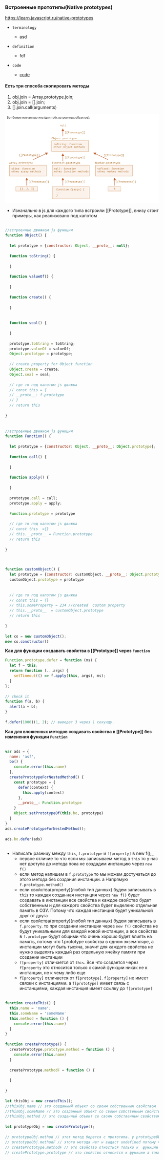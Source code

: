 ### Встроенные прототипы(Native prototypes)

https://learn.javascript.ru/native-prototypes

- `terminology`
    - asd
- `definition`
    - fdf

- `code`
    - [code](../../codes/8-prototypes/_3-native-prototypes.ts)

#### Есть три способа скопировать методы

1) obj.join = Array.prototype.join;
2) obj.join = [].join;
3) [].join.call(arguments)

![img.png](../../../assets/native-prototypes.png)

- Изначально в js для каждого типа встроили [[Prototype]], внизу стоит примеры, как реализовано под капотом

```js

//встроенные движком js функции 
function Object() {

  let prototype = {constructor: Object, __proto__: null};

  function toString() {

  }

  function valueOf() {

  }

  function create() {

  }


  function seal() {

  }

  prototype.toString = toString;
  prototype.valueOf = valueOf;
  Object.prototype = prototype;

  // create property for Object function
  Object.create = create;
  Object.seal = seal;

  // где то под капотом js движка 
  // const this = {
  // __proto__: f.prototype
  // }
  // return this

}


//встроенные движком js функции
function Function() {

  let prototype = {constructor: Object, __proto__: Object.prototype};

  function call() {

  }

  function apply() {

  }

  prototype.call = call;
  prototype.apply = apply;

  Function.prototype = prototype

  // где то под капотом js движка 
  // const this  ={}
  // this.__proto__ = Function.prototype
  // return this

}

```

```js


function customObject() {
  let prototype = {constructor: customObject, __proto__: Object.prototype};
  customObject.prototype = prototype


  // где то под капотом js движка 
  // const this = {}
  // this.someProperty = 234 //created  custom property 
  // this.__proto__  = customObject.prototype
  // return this

}

let co = new customObject();
new co.constructor()

```

**Как для функции создавать свойства в [[Prototype]] через `Function`**

```js
Function.prototype.defer = function (ms) {
  let f = this;
  return function (...args) {
    setTimeout(() => f.apply(this, args), ms);
  }
};

// check it
function f(a, b) {
  alert(a + b);
}

f.defer(1000)(1, 2); // выведет 3 через 1 секунду.

```

**Как для вложенных методов создавать свойства в [[Prototype]] без изменения функции `Function`**

```js

var ads = {
  name: 'asf',
  bo() {
    console.error(this.name)
  },
  createPrototypeForNestedMethod() {
    const prototype = {
      defer(context) {
        this.apply(context)
      },
      __proto__: Function.prototype
    }
    Object.setPrototypeOf(this.bo, prototype)
  }
}
ads.createPrototypeForNestedMethod();

ads.bo.defer(ads)



```

- Написать разницу между `this`, `f.prototype` и `f[property]` в new f();_
    - первое отличие то что если мы записываем метод в `this` то у нас нет доступа до метода пока не создадим инстанцию
      через `new f()`
    - если метод напишем в `f.prototype` то мы можем достучаться до этого метода без создания инстанции. а
      Напрямую `f.prototype.method()`
    - если свойства(property)(любой тип данных) будем записывать в `this` то каждая созданная инстанция через `new f()`
      будет создавать в инстанции все свойства и каждое свойство будет собственным и для каждого свойства будет выделено
      отдельная память в ОЗУ. Потому что каждая инстанция будет уникальной друг от друга
    - если свойства(property)(любой тип данных) будем записывать в `f.property`. то при создании инстанции
      через `new f()`  свойства не будут уникальными для каждой новой инстанции, а все свойства в `f.prototype` будут
      общими что очень хорошо будет влиять на память, потому что f.prototype свойства в одном экземпляре, а инстанции
      могут быть тысяча, значит для каждого свойства не нужно выделять каждый раз отдельную ячейку памяти при создании
      инстанции
    - `f[property]` отличается от `this`. Все что создается через `f[property` это относится только к самой функции
      никак не к инстанции, не к чему либо еще
    - `f[property]` отличается от `f[prototype]`. `f[property]` не имеет связки с инстанциями. а `f[prototype]` имеет
      связь с инстанциями, каждая инстанция имеет ссылку до `f[prototype]`

```js

function createThis() {
  this.name = 'name';
  this.someName = 'someName'
  this.method = function () {
    console.error(this.name)
  }
}

function createPrototype() {
  createPrototype.prototype.method = function () {
    console.error(this.name)
  }

  createPrototype.methodF = function () {

  }

}

let thisObj = new createThis();
//thisObj.name // это созданный объект со своим собственным свойством
//thisObj.someName // это созданный объект со своим собственным свойством
//thisObj.method // это созданный объект со своим собственным свойством

let prototypeObj = new createPrototype();

// prototypeObj.method // этот метод берется с прототипа. у prototypeObj нет своего собственного метода
// prototypeObj.methodF // этого метода нет н выдаст undefined потому что у инстанции нет такого метода и у прототипа тоже 
// createPrototype.methodF // это свойство отностися только к  функции и к другим не имеет никакого отношения 
// createPrototype.prototype // это свойство относится к функции а также к нему будут иметь ссылку все инстанции которые были созданы через new createPrototype() 

```
